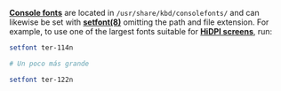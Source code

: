 **[Console fonts](https://wiki.archlinux.org/title/Console_fonts)** are located in `/usr/share/kbd/consolefonts/` and can likewise be set with **[setfont(8)](https://man.archlinux.org/man/setfont.8)** omitting the path and file extension. For example, to use one of the largest fonts suitable for **[HiDPI screens](https://wiki.archlinux.org/title/HiDPI#Linux_console_(tty))**, run:

```bash
setfont ter-114n
```
```bash
# Un poco más grande

setfont ter-122n
```